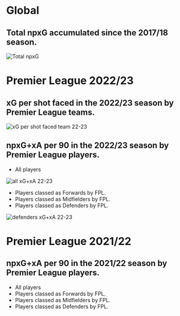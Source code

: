 # Global
## Total npxG accumulated since the 2017/18 season. 

![Total npxG](https://user-images.githubusercontent.com/115564650/195126237-fd04eaf6-227c-4bbb-8329-a465fe0f3c08.png)

# Premier League 2022/23 
## xG per shot faced in the 2022/23 season by Premier League teams.
![xG per shot faced team 22-23](https://user-images.githubusercontent.com/115564650/195126228-bd77d64a-9589-4f9c-afb3-04c5f9fab404.png)

## npxG+xA per 90  in the 2022/23 season by Premier League players.
- All players

![all xG+xA 22-23](https://user-images.githubusercontent.com/115564650/195126234-f29764df-1ece-44fd-8709-3849f1cd673f.png)

- Players classed as Forwards by FPL.
- Players classed as Midfielders by FPL.
- Players classed as Defenders by FPL.

![defenders xG+xA 22-23](https://user-images.githubusercontent.com/115564650/195126232-53c5ce7e-a1d5-4533-8a49-46aa544c5176.png)

# Premier League 2021/22

## npxG+xA per 90  in the 2021/22 season by Premier League players.
- All players
- Players classed as Forwards by FPL.
- Players classed as Midfielders by FPL.
- Players classed as Defenders by FPL.
